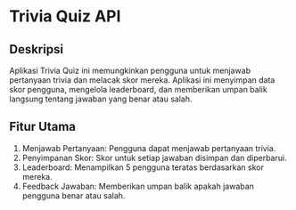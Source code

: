 # Trivia Quiz API

## Deskripsi
Aplikasi Trivia Quiz ini memungkinkan pengguna untuk menjawab pertanyaan trivia dan melacak skor mereka. Aplikasi ini menyimpan data skor pengguna, mengelola leaderboard, dan memberikan umpan balik langsung tentang jawaban yang benar atau salah.

## Fitur Utama
1. Menjawab Pertanyaan: Pengguna dapat menjawab pertanyaan trivia.
2. Penyimpanan Skor: Skor untuk setiap jawaban disimpan dan diperbarui.
3. Leaderboard: Menampilkan 5 pengguna teratas berdasarkan skor mereka.
4. Feedback Jawaban: Memberikan umpan balik apakah jawaban pengguna benar atau salah.

